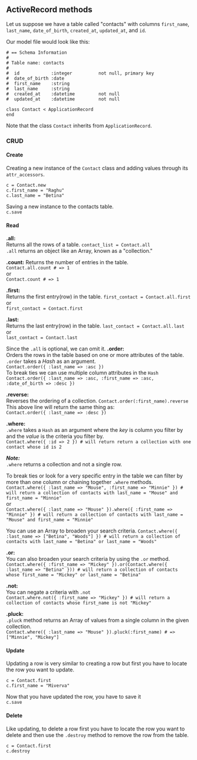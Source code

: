 ## ActiveRecord methods

Let us suppose we have a table called "contacts" with columns `first_name`, `last_name`, `date_of_birth`, `created_at`, `updated_at`, and `id`.

Our model file would look like this:
```
# == Schema Information
#
# Table name: contacts
#
#  id            :integer          not null, primary key
#  date_of_birth :date
#  first_name    :string
#  last_name     :string
#  created_at    :datetime         not null
#  updated_at    :datetime         not null

class Contact < ApplicationRecord
end
```
Note that the class `Contact` inherits from `ApplicationRecord`.

### CRUD

#### Create

Creating a new instance of the `Contact` class and adding values through its `attr_accessors`.
```
c = Contact.new
c.first_name = "Raghu"
c.last_name = "Betina"
```

Saving a new instance to the contacts table.  
`c.save`

#### Read 

**.all:**  
Returns all the rows of a table.
`contact_list = Contact.all`  
`.all` returns an object like an Array, known as a "collection."


**.count:**
Returns the number of entries in the table.  
`Contact.all.count # => 1`  
or  
`Contact.count # => 1`

**.first:**  
Returns the first entry(row) in the table.
`first_contact = Contact.all.first`  
or  
`first_contact = Contact.first`

**.last:**  
Returns the last entry(row) in the table.
`last_contact = Contact.all.last`  
or  
`last_contact = Contact.last`

Since the `.all` is optional, we can omit it.
**.order:**  
Orders the rows in the table based on one or more attributes of the table. `.order` takes a *Hash* as an argument.  
`Contact.order({ :last_name => :asc })`  
To break ties we can use multiple column attributes in the `Hash`  
`Contact.order({ :last_name => :asc, :first_name => :asc, :date_of_birth => :desc })`  

**.reverse:**  
Reverses the ordering of a collection.
`Contact.order(:first_name).reverse`  
This above line will return the same thing as:  
`Contact.order({ :last_name => :desc })`  

**.where:**  
`.where` takes a `Hash` as an argument where the *key* is column you filter by and the *value* is the criteria you filter by.  
`Contact.where({ :id => 2 }) # will return return a collection with one contact whose id is 2`


***Note:***  
`.where` returns a collection and not a single row.

To break ties or look for a very specific entry in the table we can filter by more than one column or chaining together `.where` methods.   
`Contact.where({ :last_name => "Mouse", :first_name => "Minnie" }) # will return a collection of contacts with last_name = "Mouse" and first_name = "Minnie"`  
or  
`Contact.where({ :last_name => "Mouse" }).where({ :first_name => "Minnie" }) # will return a collection of contacts with last_name = "Mouse" and first_name = "Minnie"`  

You can use an Array to broaden your search criteria.
`Contact.where({ :last_name => ["Betina", "Woods"] }) # will return a collection of contacts with last_name = "Betina" or last_name = "Woods"`

**.or:**  
You can also broaden your search criteria by using the `.or` method.
`Contact.where({ :first_name => "Mickey" }).or(Contact.where({ :last_name => "Betina" })) # will return a collection of contacts whose first_name = "Mickey" or last_name = "Betina"`  

**.not:**   
You can negate a criteria with `.not`  
`Contact.where.not({ :first_name => "Mickey" }) # will return a collection of contacts whose first_name is not "Mickey"`

**.pluck:**  
`.pluck` method returns an Array of values from a single column in the given collection.  
`Contact.where({ :last_name => "Mouse" }).pluck(:first_name) # => ["Minnie", "Mickey"]`
 
#### Update 
Updating a row is very similar to creating a row but first you have to locate the row you want to update. 
```
c = Contact.first
c.first_name = "Miverva"
```
Now that you have updated the row, you have to save it  
`c.save`

#### Delete
Like updating, to delete a row first you have to locate the row you want to delete and then use the `.destroy` method to remove the row from the table. 
```
c = Contact.first
c.destroy
```
